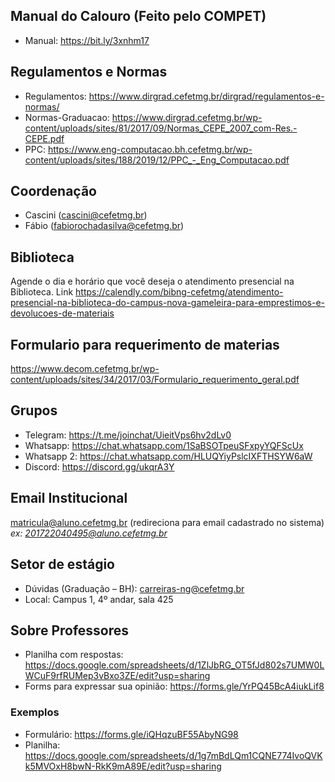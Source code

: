 
## Manual do Calouro (Feito pelo COMPET)
* Manual:  https://bit.ly/3xnhm17

## Regulamentos e Normas
* Regulamentos: https://www.dirgrad.cefetmg.br/dirgrad/regulamentos-e-normas/
* Normas-Graduacao: https://www.dirgrad.cefetmg.br/wp-content/uploads/sites/81/2017/09/Normas_CEPE_2007_com-Res.-CEPE.pdf
* PPC: https://www.eng-computacao.bh.cefetmg.br/wp-content/uploads/sites/188/2019/12/PPC_-_Eng_Computacao.pdf

## Coordenação
* Cascini (cascini@cefetmg.br)
* Fábio (fabiorochadasilva@cefetmg.br)
 
## Biblioteca
Agende o dia e horário que você deseja o atendimento presencial na Biblioteca.
Link https://calendly.com/bibng-cefetmg/atendimento-presencial-na-biblioteca-do-campus-nova-gameleira-para-emprestimos-e-devolucoes-de-materiais


## Formulario para requerimento de materias
https://www.decom.cefetmg.br/wp-content/uploads/sites/34/2017/03/Formulario_requerimento_geral.pdf

## Grupos
* Telegram: https://t.me/joinchat/UieitVps6hv2dLv0
* Whatsapp: https://chat.whatsapp.com/1SaBSOTpeuSFxpyYQFScUx
* Whatsapp 2: https://chat.whatsapp.com/HLUQYiyPslcIXFTHSYW6aW
* Discord: https://discord.gg/ukqrA3Y


## Email Institucional 
matricula@aluno.cefetmg.br (redireciona para email cadastrado no sistema)  *ex: 201722040495@aluno.cefetmg.br*

##  Setor de estágio
* Dúvidas (Graduação – BH):  carreiras-ng@cefetmg.br
* Local: Campus 1, 4º andar, sala 425

## Sobre Professores
* Planilha com respostas: https://docs.google.com/spreadsheets/d/1ZlJbRG_OT5fJd802s7UMW0LWCuF9rfRUMep3vBxo3ZE/edit?usp=sharing
* Forms para expressar sua opinião: https://forms.gle/YrPQ45BcA4iukLif8

### Exemplos
* Formulário: https://forms.gle/iQHqzuBF55AbyNG98
* Planilha: https://docs.google.com/spreadsheets/d/1g7mBdLQm1CQNE774IvoQVKk5MVOxH8bwN-RkK9mA89E/edit?usp=sharing